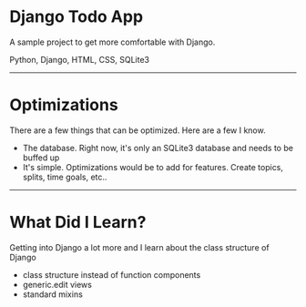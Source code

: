 # Django Todo App


A sample project to get more comfortable with Django. 

Python, Django, HTML, CSS, SQLite3

---

# Optimizations

There are a few things that can be optimized. Here are a few I know. 
- The database. Right now, it's only an SQLite3 database and needs to be buffed up
- It's simple. Optimizations would be to add for features. Create topics, splits, time goals, etc..


---

# What Did I Learn?

Getting into Django a lot more and I learn about the class structure of Django
- class structure instead of function components
- generic.edit views
- standard mixins